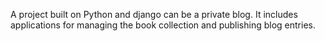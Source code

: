 A project built on Python and django can be a private blog. It includes applications for managing the book collection and publishing blog entries.
